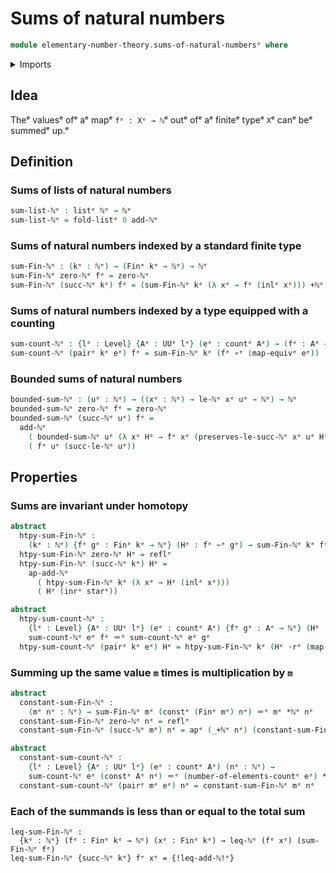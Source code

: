 # Sums of natural numbers

```agda
module elementary-number-theory.sums-of-natural-numbersᵉ where
```

<details><summary>Imports</summary>

```agda
open import elementary-number-theory.addition-natural-numbersᵉ
open import elementary-number-theory.multiplication-natural-numbersᵉ
open import elementary-number-theory.natural-numbersᵉ
open import elementary-number-theory.strict-inequality-natural-numbersᵉ

open import foundation.action-on-identifications-functionsᵉ
open import foundation.constant-mapsᵉ
open import foundation.coproduct-typesᵉ
open import foundation.dependent-pair-typesᵉ
open import foundation.equivalencesᵉ
open import foundation.function-typesᵉ
open import foundation.homotopiesᵉ
open import foundation.identity-typesᵉ
open import foundation.unit-typeᵉ
open import foundation.universe-levelsᵉ
open import foundation.whiskering-homotopies-compositionᵉ

open import lists.listsᵉ

open import univalent-combinatorics.countingᵉ
open import univalent-combinatorics.standard-finite-typesᵉ
```

</details>

## Idea

Theᵉ valuesᵉ ofᵉ aᵉ mapᵉ `fᵉ : Xᵉ → ℕ`ᵉ outᵉ ofᵉ aᵉ finiteᵉ typeᵉ `X`ᵉ canᵉ beᵉ summedᵉ up.ᵉ

## Definition

### Sums of lists of natural numbers

```agda
sum-list-ℕᵉ : listᵉ ℕᵉ → ℕᵉ
sum-list-ℕᵉ = fold-listᵉ 0 add-ℕᵉ
```

### Sums of natural numbers indexed by a standard finite type

```agda
sum-Fin-ℕᵉ : (kᵉ : ℕᵉ) → (Finᵉ kᵉ → ℕᵉ) → ℕᵉ
sum-Fin-ℕᵉ zero-ℕᵉ fᵉ = zero-ℕᵉ
sum-Fin-ℕᵉ (succ-ℕᵉ kᵉ) fᵉ = (sum-Fin-ℕᵉ kᵉ (λ xᵉ → fᵉ (inlᵉ xᵉ))) +ℕᵉ (fᵉ (inrᵉ starᵉ))
```

### Sums of natural numbers indexed by a type equipped with a counting

```agda
sum-count-ℕᵉ : {lᵉ : Level} {Aᵉ : UUᵉ lᵉ} (eᵉ : countᵉ Aᵉ) → (fᵉ : Aᵉ → ℕᵉ) → ℕᵉ
sum-count-ℕᵉ (pairᵉ kᵉ eᵉ) fᵉ = sum-Fin-ℕᵉ kᵉ (fᵉ ∘ᵉ (map-equivᵉ eᵉ))
```

### Bounded sums of natural numbers

```agda
bounded-sum-ℕᵉ : (uᵉ : ℕᵉ) → ((xᵉ : ℕᵉ) → le-ℕᵉ xᵉ uᵉ → ℕᵉ) → ℕᵉ
bounded-sum-ℕᵉ zero-ℕᵉ fᵉ = zero-ℕᵉ
bounded-sum-ℕᵉ (succ-ℕᵉ uᵉ) fᵉ =
  add-ℕᵉ
    ( bounded-sum-ℕᵉ uᵉ (λ xᵉ Hᵉ → fᵉ xᵉ (preserves-le-succ-ℕᵉ xᵉ uᵉ Hᵉ)))
    ( fᵉ uᵉ (succ-le-ℕᵉ uᵉ))
```

## Properties

### Sums are invariant under homotopy

```agda
abstract
  htpy-sum-Fin-ℕᵉ :
    (kᵉ : ℕᵉ) {fᵉ gᵉ : Finᵉ kᵉ → ℕᵉ} (Hᵉ : fᵉ ~ᵉ gᵉ) → sum-Fin-ℕᵉ kᵉ fᵉ ＝ᵉ sum-Fin-ℕᵉ kᵉ gᵉ
  htpy-sum-Fin-ℕᵉ zero-ℕᵉ Hᵉ = reflᵉ
  htpy-sum-Fin-ℕᵉ (succ-ℕᵉ kᵉ) Hᵉ =
    ap-add-ℕᵉ
      ( htpy-sum-Fin-ℕᵉ kᵉ (λ xᵉ → Hᵉ (inlᵉ xᵉ)))
      ( Hᵉ (inrᵉ starᵉ))

abstract
  htpy-sum-count-ℕᵉ :
    {lᵉ : Level} {Aᵉ : UUᵉ lᵉ} (eᵉ : countᵉ Aᵉ) {fᵉ gᵉ : Aᵉ → ℕᵉ} (Hᵉ : fᵉ ~ᵉ gᵉ) →
    sum-count-ℕᵉ eᵉ fᵉ ＝ᵉ sum-count-ℕᵉ eᵉ gᵉ
  htpy-sum-count-ℕᵉ (pairᵉ kᵉ eᵉ) Hᵉ = htpy-sum-Fin-ℕᵉ kᵉ (Hᵉ ·rᵉ (map-equivᵉ eᵉ))
```

### Summing up the same value `m` times is multiplication by `m`

```agda
abstract
  constant-sum-Fin-ℕᵉ :
    (mᵉ nᵉ : ℕᵉ) → sum-Fin-ℕᵉ mᵉ (constᵉ (Finᵉ mᵉ) nᵉ) ＝ᵉ mᵉ *ℕᵉ nᵉ
  constant-sum-Fin-ℕᵉ zero-ℕᵉ nᵉ = reflᵉ
  constant-sum-Fin-ℕᵉ (succ-ℕᵉ mᵉ) nᵉ = apᵉ (_+ℕᵉ nᵉ) (constant-sum-Fin-ℕᵉ mᵉ nᵉ)

abstract
  constant-sum-count-ℕᵉ :
    {lᵉ : Level} {Aᵉ : UUᵉ lᵉ} (eᵉ : countᵉ Aᵉ) (nᵉ : ℕᵉ) →
    sum-count-ℕᵉ eᵉ (constᵉ Aᵉ nᵉ) ＝ᵉ (number-of-elements-countᵉ eᵉ) *ℕᵉ nᵉ
  constant-sum-count-ℕᵉ (pairᵉ mᵉ eᵉ) nᵉ = constant-sum-Fin-ℕᵉ mᵉ nᵉ
```

### Each of the summands is less than or equal to the total sum

```text
leq-sum-Fin-ℕᵉ :
  {kᵉ : ℕᵉ} (fᵉ : Finᵉ kᵉ → ℕᵉ) (xᵉ : Finᵉ kᵉ) → leq-ℕᵉ (fᵉ xᵉ) (sum-Fin-ℕᵉ fᵉ)
leq-sum-Fin-ℕᵉ {succ-ℕᵉ kᵉ} fᵉ xᵉ = {!leq-add-ℕ!ᵉ}
```